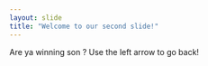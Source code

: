 ```yaml
---
layout: slide
title: "Welcome to our second slide!"
---
```

Are ya winning son ?
Use the left arrow to go back!
